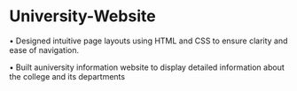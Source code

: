 # University-Website
• Designed intuitive page layouts using HTML and CSS to ensure clarity and ease of navigation.

• Built auniversity information website to display detailed information about the college and its departments

